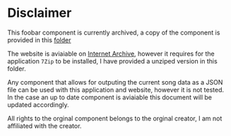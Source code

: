 # Disclaimer
This foobar component is currently archived, a copy of the component is provided in this [folder](./foo_np_simple.dll)

The website is aviaiable on [Internet Archive](https://web.archive.org/web/20200201202714/https://skipyrich.com/wiki/Foobar2000:Now_Playing_Simple), however it requires for the application `7Zip` to be installed, I have provided a unziped version in this folder.

Any component that allows for outputing the current song data as a JSON file can be used with this application and website, however it is not tested. In the case an up to date component is aviaiable this document will be updated accordingly.

All rights to the orginal component belongs to the orginal creator, I am not affiliated with the creator.
